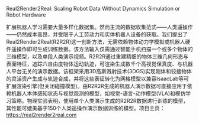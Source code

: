 Real2Render2Real: Scaling Robot Data Without Dynamics Simulation or Robot Hardware

扩展机器人学习需要大量多样化数据集。然而主流的数据收集范式——人类遥操作——仍然成本高昂，并受限于人工劳动力和实体机器人设备的获取。我们提出了Real2Render2Real(R2R2R)这一创新方法，无需依赖物体动力学模拟或机器人硬件遥操作即可生成训练数据。该方法输入仅需通过智能手机扫描一个或多个物体的三维模型，以及单段人类演示视频。R2R2R通过重建精细的物体三维几何形态与表面特征，追踪六自由度物体运动轨迹，可渲染生成数千个高视觉保真度、与机器人平台无关的演示数据。该框架采用3D高斯溅射技术(3DGS)实现刚体和铰接物体的灵活资产生成与轨迹合成，并将这些表征转化为网格模型以兼容IsaacLab等可扩展渲染引擎(但关闭碰撞模型)。由R2R2R生成的机器人演示数据可直接应用于依赖机器人本体感知状态与视觉观测的模型，如视觉-语言-动作模型(VLA)和模仿学习策略。物理实验表明，使用单个人类演示生成的R2R2R数据进行训练的模型，其性能可媲美基于150个人类遥操作演示数据训练的模型。项目主页：https://real2render2real.com